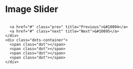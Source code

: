 <!DOCTYPE html>
<html lang="en">
  <head>
    <meta charset="UTF-8" />
    <meta name="viewport" content="width=device-width, initial-scale=1.0" />
    <title>Image Slider</title>
  </head>
  <body>
    <h1>Image Slider</h1>
    <div class="slide-container">
       <div class="slide fade">
        <img src='https://encrypted-tbn0.gstatic.com/images?q=tbn:ANd9GcSpoWsSiuhYOJtYLjVk0UAOhgqmflXVJ-sySg&usqp=CAU' alt=''>
      </div>
      <div class="slide fade">
        <img src='https://encrypted-tbn0.gstatic.com/images?q=tbn:ANd9GcQWYFHbEJQFu6URbTv7x-8sUf1yMogrwAf8mDVRoSdmgdcv0W7Udg-Dq7Vh56US7_hwlhs&usqp=CAU' alt=''>
      </div>
      <div class="slide fade">
        <img src='https://encrypted-tbn0.gstatic.com/images?q=tbn:ANd9GcQ2ICBDGvOSu2CoitjJhapgyuv2Kri23ahrZw&usqp=CAU' alt=''>
      </div>
      <div class="slide fade">
        <img src='https://encrypted-tbn0.gstatic.com/images?q=tbn:ANd9GcSbUErSW1jQBUiasWZ-aQ6FbZcqUzZ8YcST6w&usqp=CAU' alt=''>
      </div>
       <div class="slide fade">
        <img src='https://encrypted-tbn0.gstatic.com/images?q=tbn:ANd9GcTMSY7xegHGC79yWQSLRu7t4zz98PBgTVd3aSai2_HnR-xspQahcsTo50VBf4yzfDw325k&usqp=CAU' alt=''>
      </div>
       <div class="slide fade">
        <img src='https://encrypted-tbn0.gstatic.com/images?q=tbn:ANd9GcSJep6OTs1YdNkhmNhM_StpptbqQGdf6huabZkRBabLdxuK8_iMi0j2ohs4HjK19hFFUCU&usqp=CAU' alt=''>
      </div>

      <a href="#" class="prev" title="Previous">&#10094</a>
      <a href="#" class="next" title="Next">&#10095</a>
    </div>
    <div class="dots-container">
      <span class="dot"></span>
      <span class="dot"></span>
      <span class="dot"></span>
      <span class="dot"></span>
    </div>
  </body>
</html>
